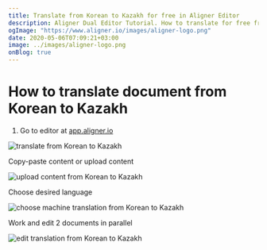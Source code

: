 ```yaml
---
title: Translate from Korean to Kazakh for free in Aligner Editor
description: Aligner Dual Editor Tutorial. How to translate for free from Korean to Kazakh. Aligner is multilingual document management platform. 
ogImage: "https://www.aligner.io/images/aligner-logo.png"
date: 2020-05-06T07:09:21+03:00
image: ../images/aligner-logo.png
onBlog: true
---
```


# How to translate document from Korean to Kazakh

1. Go to editor at [app.aligner.io](https://app.aligner.io "Aligner App web page")

![translate from Korean to Kazakh](../aligner-blank-editor.png "translate from Korean to Kazakh")

Copy-paste content or upload content

![upload content from Korean to Kazakh](../aligner-uploaded-document.png "upload content from Korean to Kazakh")

Choose desired language

![choose machine translation from Korean to Kazakh](../aligner-language-dropdown.png "choose machine translation from Korean to Kazakh")

Work and edit 2 documents in parallel

![edit translation from Korean to Kazakh](../aligner-double-sitded-editor.png "edit translation from Korean to Kazakh")

